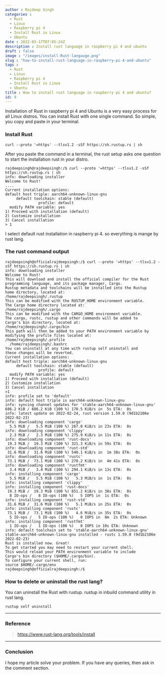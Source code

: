 ```yaml
---
author : Rajdeep Singh
categories : 
  - Rust
  - Linux
  - Raspberry pi 4
  - Install Rust in Linux
  - Ubuntu
date : 2022-03-17T07:05:24Z
description : Install rust language in raspberry pi 4 and ubuntu
draft : false
image : "/images/install-Rust-langauge.png"
slug : "how-to-install-rust-language-in-raspberry-pi-4-and-ubuntu"
tags : 
  - Rust
  - Linux
  - Raspberry pi 4
  - Install Rust in Linux
  - Ubuntu
title : How to install rust language in raspberry pi 4 and ubuntu?
id: 9
---
```



Installation of Rust in raspberry pi 4 and Ubuntu is a very easy process for all  Linux distros. You can install Rust with one single command. So simple, you copy and paste in your terminal.

### Install Rust

```command
curl --proto '=https' --tlsv1.2 -sSf https://sh.rustup.rs | sh
```

After you paste the command in a terminal, the rust setup asks one question to start the installation rust in your distro.

```
rajdeepsingh@rajdeepsingh:/$ curl --proto '=https' --tlsv1.2 -sSf https://sh.rustup.rs | sh
info: downloading installer
Welcome to Rust!
....
Current installation options:
default host triple: aarch64-unknown-linux-gnu
     default toolchain: stable (default)
               profile: default
  modify PATH variable: yes
1) Proceed with installation (default)
2) Customize installation
3) Cancel installation
> 1
```

I select default rust installation in raspberry pi 4. so everything is mange by rust lang.

### The rust command output

```
rajdeepsingh@officialrajdeepsingh:/$ curl --proto '=https' --tlsv1.2 -sSf https://sh.rustup.rs | sh
info: downloading installer
Welcome to Rust!
This will download and install the official compiler for the Rust
programming language, and its package manager, Cargo.
Rustup metadata and toolchains will be installed into the Rustup
home directory, located at:
/home/rajdeepsingh/.rustup
This can be modified with the RUSTUP_HOME environment variable.
The Cargo home directory located at:
/home/rajdeepsingh/.cargo
This can be modified with the CARGO_HOME environment variable.
The cargo, rustc, rustup and other commands will be added to
Cargo's bin directory, located at:
/home/rajdeepsingh/.cargo/bin
This path will then be added to your PATH environment variable by
modifying the profile files located at:
/home/rajdeepsingh/.profile
  /home/rajdeepsingh/.bashrc
You can uninstall at any time with rustup self uninstall and
these changes will be reverted.
Current installation options:
default host triple: aarch64-unknown-linux-gnu
     default toolchain: stable (default)
               profile: default
  modify PATH variable: yes
1) Proceed with installation (default)
2) Customize installation
3) Cancel installation
>1
info: profile set to 'default'
info: default host triple is aarch64-unknown-linux-gnu
info: syncing channel updates for 'stable-aarch64-unknown-linux-gnu'
686.2 KiB / 686.2 KiB (100 %) 170.5 KiB/s in  5s ETA:  0s
info: latest update on 2022-02-24, rust version 1.59.0 (9d1b2106e 2022-02-23)
info: downloading component 'cargo'
  5.5 MiB /   5.5 MiB (100 %) 267.0 KiB/s in 23s ETA:  0s
info: downloading component 'clippy'
  2.3 MiB /   2.3 MiB (100 %) 275.9 KiB/s in 11s ETA:  0s
info: downloading component 'rust-docs'
 19.3 MiB /  19.3 MiB (100 %) 321.3 KiB/s in 59s ETA:  0s    
info: downloading component 'rust-std'
 31.6 MiB /  31.6 MiB (100 %) 540.1 KiB/s in  1m 38s ETA:  0s    
info: downloading component 'rustc'
 73.1 MiB /  73.1 MiB (100 %) 270.2 KiB/s in  4m 41s ETA:  0s    
info: downloading component 'rustfmt'
  3.4 MiB /   3.4 MiB (100 %) 294.1 KiB/s in 13s ETA:  0s
info: installing component 'cargo'
  5.5 MiB /   5.5 MiB (100 %)   5.3 MiB/s in  1s ETA:  0s
info: installing component 'clippy'
info: installing component 'rust-docs'
 19.3 MiB /  19.3 MiB (100 %) 851.2 KiB/s in 38s ETA:  0s
  8 IO-ops /   8 IO-ops (100 %)   5 IOPS in  1s ETA:  0s    
info: installing component 'rust-std'
 31.6 MiB /  31.6 MiB (100 %)   5.1 MiB/s in 25s ETA:  0s
info: installing component 'rustc'
 73.1 MiB /  73.1 MiB (100 %)   4.6 MiB/s in 35s ETA:  0s
  5 IO-ops /   5 IO-ops (100 %)   0 IOPS in  8m  2s ETA: Unknown
info: installing component 'rustfmt'
  1 IO-ops /   1 IO-ops (100 %)   0 IOPS in 10s ETA: Unknown
info: default toolchain set to 'stable-aarch64-unknown-linux-gnu'
stable-aarch64-unknown-linux-gnu installed - rustc 1.59.0 (9d1b2106e 2022-02-23)
Rust is installed now. Great!
To get started you may need to restart your current shell.
This would reload your PATH environment variable to include
Cargo's bin directory ($HOME/.cargo/bin).
To configure your current shell, run:
source $HOME/.cargo/env
rajdeepsingh@officialrajdeepsingh:/$
```

### How to delete or uninstall the rust lang?

You can uninstall the Rust with rustup. rustup in inbuild command utility in rust lang.

```
rustup self uninstall

```

---

### Reference

> https://www.rust-lang.org/tools/install

---

### Conclusion

I hope my article solve your problem. If you have any queries, then ask in the comment section.



